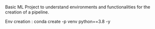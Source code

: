 Basic ML Project to understand environments and functionalities for the creation of a pipeline.

Env creation : conda create -p venv python==3.8 -y
